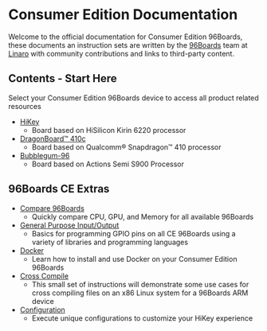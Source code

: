 # Consumer Edition Documentation

Welcome to the official documentation for Consumer Edition 96Boards, these documents an instruction sets are written by the [96Boards](https://www.96boards.org) team at [Linaro](http://www.linaro.org) with community contributions and links to third-party content.



## Contents - Start Here

Select your Consumer Edition 96Boards device to access all product related resources

- [HiKey](HiKey/README.md)
   - Board based on HiSilicon Kirin 6220 processor
- [DragonBoard™ 410c](DragonBoard-410c/README.md)
   - Board based on Qualcomm® Snapdragon™ 410 processor
- [Bubblegum-96](Bubblegum-96/README.md)
   - Board based on Actions Semi S900 Processor

## 96Boards CE Extras

- [Compare 96Boards](Compare96BoardsCE.md)
   - Quickly compare CPU, GPU, and Memory for all available 96Boards
- [General Purpose Input/Output](GPIO/README.md)
   - Basics for programming GPIO pins on all CE 96Boards using a variety of libraries and programming languages
- [Docker](DockerCE.md)
   - Learn how to install and use Docker on your Consumer Edition 96Boards
- [Cross Compile](../CrossCompile/README.md)
   - This small set of instructions will demonstrate some use cases for cross compiling files on an x86 Linux system for a 96Boards ARM device
- [Configuration](Configuration/README.md)
   - Execute unique configurations to customize your HiKey experience

